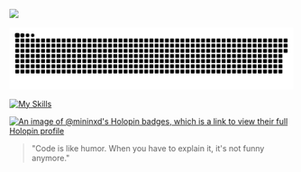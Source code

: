 [![](https://count.getloli.com/get/@:mininxd?theme=gelbooru-h)](https://mininxd.my.id)

[![snake](https://github.com/rezonated/rezonated/blob/main/github-contribution-grid-snake.svg)](https://mininxd.my.id)

[![My Skills](https://skillicons.dev/icons?i=html,css,js,git,cloudflare,nodejs,vercel)](https://mininxd.my.id/)

[![An image of @mininxd's Holopin badges, which is a link to view their full Holopin profile](https://holopin.me/mininxd)](https://holopin.io/@mininxd)

> "Code is like humor. When you have to explain it, it's not funny anymore."
